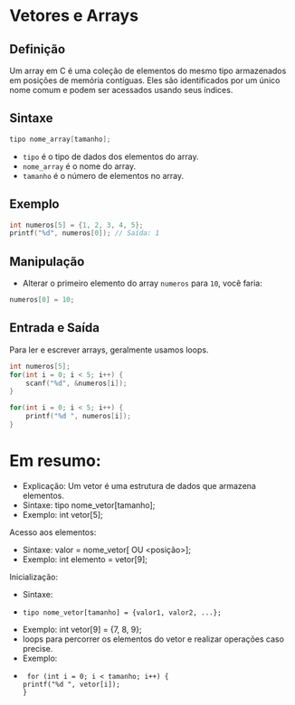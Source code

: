 # Vetores e Arrays

## Definição
Um array em C é uma coleção de elementos do mesmo tipo armazenados em posições de memória contíguas. Eles são identificados por um único nome comum e podem ser acessados usando seus índices.

## Sintaxe

```c
tipo nome_array[tamanho];
```

- `tipo` é o tipo de dados dos elementos do array.
- `nome_array` é o nome do array.
- `tamanho` é o número de elementos no array.

## Exemplo

```c
int numeros[5] = {1, 2, 3, 4, 5};
printf("%d", numeros[0]); // Saída: 1
```

## Manipulação
- Alterar o primeiro elemento do array `numeros` para `10`, você faria:

```c
numeros[0] = 10;
```

## Entrada e Saída

Para ler e escrever arrays, geralmente usamos loops.

```c
int numeros[5];
for(int i = 0; i < 5; i++) {
    scanf("%d", &numeros[i]);
}

for(int i = 0; i < 5; i++) {
    printf("%d ", numeros[i]);
}
```


# Em resumo:

- Explicação: Um vetor é uma estrutura de dados que armazena elementos.
- Sintaxe: tipo nome_vetor[tamanho];
- Exemplo: int vetor[5];

Acesso aos elementos:
- Sintaxe: valor = nome_vetor[<indice> OU <posição>];
- Exemplo: int elemento = vetor[9];

Inicialização:
- Sintaxe:
-     tipo nome_vetor[tamanho] = {valor1, valor2, ...};
- Exemplo: int vetor[9] = {7, 8, 9}; 
- loops para percorrer os elementos do vetor e realizar operações caso precise.
- Exemplo:
-      for (int i = 0; i < tamanho; i++) {
      printf("%d ", vetor[i]);
      }


